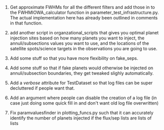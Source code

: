 1. Get approximate FWHMs for all the different filters
and add those in to the FWHMIOWA_calculator function
in parameter_test_infrastructure.py. The actual
implementation here has already been outlined in comments
in that function.

2. add another script in organzational_scripts that gives
you optimal planet injection sites based on how many planets
you want to inject, the annuli/subsections values you want to
use, and the locations of the satellite spots/science targets
in the observations you are going to use.

3. Add some stuff so that you have more flexibility on
fake_seps.

4. Add some stuff so that if fake planets would otherwise
be injected on annuli/subsection boundaries, they get
tweaked slighly automatically.

5. Add a _verbose_ attribute for TestDataset so that log
files can be super decluttered if people want that.

6. Add an argument where people can disable the creation
of a log file (in case just doing some quick fill in
and don't want old log file overwritten)

7. Fix paramvaluesfinder in plotting_funcs.py such that it
can accurately identify the number of planets injected if
the flux/sep lists are lists of lists